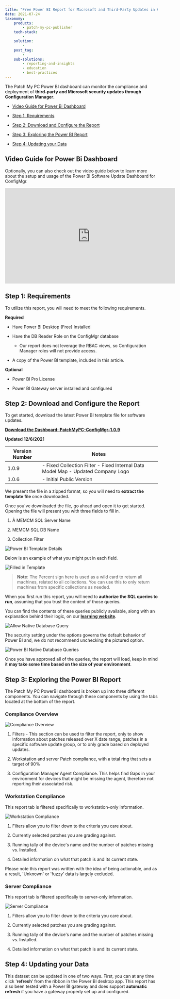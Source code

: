 ```yaml
---
title: "Free Power BI Report for Microsoft and Third-Party Updates in Configuration Manager"
date: 2021-07-24
taxonomy:
    products:
        - patch-my-pc-publisher
    tech-stack:
        - 
    solution:
        - 
    post_tag:
        - 
    sub-solutions:
        - reporting-and-insights
        - education
        - best-practices
---
```


The Patch My PC Power BI dashboard can monitor the compliance and deployment of **third-party and Microsoft security updates through Configuration Manager**.

- [Video Guide for Power Bi Dashboard](#video-guide)

- [Step 1: Requirements](#topic1)

- [Step 2: Download and Configure the Report](#topic2)

- [Step 3: Exploring the Power BI Report](#topic3)

- [Step 4: Updating your Data](#topic4)

## Video Guide for Power Bi Dashboard

Optionally, you can also check out the video guide below to learn more about the setup and usage of the Power BI Software Update Dashboard for ConfigMgr.

<iframe title="YouTube video player" src="https://www.youtube.com/embed/OAKwkZLrClY" width="560" height="315" frameborder="0" allowfullscreen="allowfullscreen" data-cookieconsent="ignore"></iframe>

## Step 1: Requirements

To utilize this report, you will need to meet the following requirements.

**Required**

- Have Power BI Desktop (Free) Installed

- Have the DB Reader Role on the ConfigMgr database
    - Our report does not leverage the RBAC views, so Configuration Manager roles will not provide access.

- A copy of the Power BI template, included in this article.

**Optional**

- Power BI Pro License

- Power BI Gateway server installed and configured

## Step 2: Download and Configure the Report

To get started, download the latest Power BI template file for software updates.

**[Download the Dashboard: PatchMyPC-ConfigMgr-1.0.9](https://patchmypc.com/app/uploads/2025/06/PatchMyPC-ConfigMgr-1.0.9.zip)**

**Updated 12/6/2021**

| **Version Number** | **Notes** |
| --- | --- |
| 1.0.9 |   - Fixed Collection Filter - Fixed Internal Data Model Map - Updated Company Logo   |
| 1.0.6 |   - Initial Public Version   |

We present the file in a zipped format, so you will need to **extract the template file** once downloaded.

Once you've downloaded the file, go ahead and open it to get started. Opening the file will present you with three fields to fill in.

1. Â MEMCM SQL Server Name

3. MEMCM SQL DB Name

5. Collection Filter

![Power BI Template Details](images/Snag_1b93d6aa.png)

Below is an example of what you might put in each field.

![Filled in Template](images/Snag_1b9668fd.png)

> **Note:** The Percent sign here is used as a wild card to return all machines, related to all collections. You can use this to only return machines from specific collections as needed.

When you first run this report, you will need to **authorize the SQL queries to run**, assuming that you trust the content of those queries.

You can find the contents of these queries publicly available, along with an explanation behind their logic, on our **[learning website](https://learn.patchmypc.com/patch-my-pc-extras/patch-my-pc-power-bi-queries)**.

![Allow Native Database Query](images/Snag_385497.png)

The security setting under the options governs the default behavior of Power BI and, we do not recommend unchecking the pictured option.

![Power BI Native Database Queries](images/Snag_3222a7.png)

Once you have approved all of the queries, the report will load, keep in mind it **may take some time based on the size of your environment**.

## Step 3: Exploring the Power BI Report

The Patch My PC PowerBI dashboard is broken up into three different components. You can navigate through these components by using the tabs located at the bottom of the report.

### Compliance Overview

![Compliance Overview](images/Snag_464707.png)

1. Filters - This section can be used to filter the report, only to show information about patches released over X date range, patches in a specific software update group, or to only grade based on deployed updates.

3. Workstation and server Patch compliance, with a total ring that sets a target of 90%

5. Configuration Manager Agent Compliance. This helps find Gaps in your environment for devices that might be missing the agent, therefore not reporting their associated risk.

### Workstation Compliance

This report tab is filtered specifically to workstation-only information.

![Workstation Compliance](images/Snag_4e4e63.png)

1. Filters allow you to filter down to the criteria you care about.

3. Currently selected patches you are grading against.

5. Running tally of the device's name and the number of patches missing vs. Installed.

7. Detailed information on what that patch is and its current state.

Please note this report was written with the idea of being actionable, and as a result, 'Unknown' or 'fuzzy' data is largely excluded.

### Server Compliance

This report tab is filtered specifically to server-only information.

![Server Compliance](images/Snag_a6be57.png)

1. Filters allow you to filter down to the criteria you care about.

3. Currently selected patches you are grading against.

5. Running tally of the device's name and the number of patches missing vs. Installed.

7. Detailed information on what that patch is and its current state.

## Step 4: Updating your Data

This dataset can be updated in one of two ways. First, you can at any time click '**refresh**' from the ribbon in the Power BI desktop app. This report has also been tested with a Power BI gateway and does support **automatic refresh** if you have a gateway properly set up and configured.
